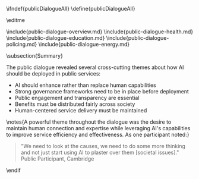 \ifndef{publicDialogueAll}
\define{publicDialogueAll}

\editme

\include{public-dialogue-overview.md}
\include{public-dialogue-health.md}
\include{public-dialogue-education.md}
\include{public-dialogue-policing.md}
\include{public-dialogue-energy.md}

\subsection{Summary}

The public dialogue revealed several cross-cutting themes about how AI should be deployed in public services:

* AI should enhance rather than replace human capabilities
* Strong governance frameworks need to be in place before deployment
* Public engagement and transparency are essential
* Benefits must be distributed fairly across society
* Human-centered service delivery must be maintained

\notes{A powerful theme throughout the dialogue was the desire to maintain human connection and expertise while leveraging AI's capabilities to improve service efficiency and effectiveness. As one participant noted:}

> "We need to look at the causes, we need to do some more thinking and not just start using AI to plaster over them [societal issues]." Public Participant, Cambridge

\endif
